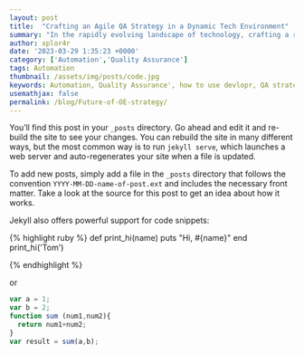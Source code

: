 ```yaml
---
layout: post
title:  "Crafting an Agile QA Strategy in a Dynamic Tech Environment"
summary: "In the rapidly evolving landscape of technology, crafting a robust Quality Assurance (QA) strategy that not only ensures the integrity of your product but also maximizes its output is paramount."
author: xplor4r
date: '2023-03-29 1:35:23 +0000'
category: ['Automation','Quality Assurance']
tags: Automation
thumbnail: /assets/img/posts/code.jpg
keywords: Automation, Quality Assurance', how to use devlopr, QA strategy
usemathjax: false
permalink: /blog/Future-of-OE-strategy/
---
```



You’ll find this post in your `_posts` directory. Go ahead and edit it and re-build the site to see your changes. You can rebuild the site in many different ways, but the most common way is to run `jekyll serve`, which launches a web server and auto-regenerates your site when a file is updated.

To add new posts, simply add a file in the `_posts` directory that follows the convention `YYYY-MM-DD-name-of-post.ext` and includes the necessary front matter. Take a look at the source for this post to get an idea about how it works.

Jekyll also offers powerful support for code snippets:

{% highlight ruby %}
def print_hi(name)
  puts "Hi, #{name}"
end
print_hi('Tom')

{% endhighlight %}

or

```javascript
var a = 1;
var b = 2;
function sum (num1,num2){
  return num1+num2;
}
var result = sum(a,b);
```

